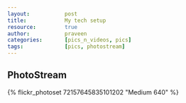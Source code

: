 ```yaml
---
layout:           post
title:            My tech setup
resource:         true
author:           praveen
categories:       [pics_n_videos, pics]
tags:             [pics, photostream]
---
```


## PhotoStream

{% flickr_photoset 72157645835101202 "Medium 640" %}


